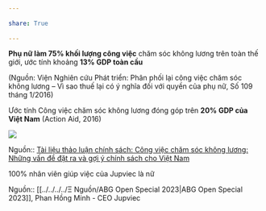 ---  
share: True  
---  
**Phụ nữ làm 75% khối lượng công việc** chăm sóc không lương trên toàn thế giới, ước tính khoảng **13% GDP toàn cầu**    
(Nguồn: Viện Nghiên cứu Phát triển: Phân phối lại công việc chăm sóc không lương – Vì sao thuế lại có ý nghĩa đối với quyền của phụ nữ, Số 109 tháng 1/2016)    
  
Ước tính Công việc chăm sóc không lương đóng góp trên **20% GDP của Việt Nam** (Action Aid, 2016)  
![](https://i.imgur.com/JT6FU4Y.png)  
Nguồn:: [Tài liệu thảo luận chính sách: Công việc chăm sóc không lương: Những vấn đề đặt ra và gợi ý chính sách cho Việt Nam](https://vietnam.un.org/sites/default/files/2019-08/Unpaid_Care_and_Domestic_Work_-_Tieng_Viet.pdf)  
  
100% nhân viên giúp việc của Jupviec là nữ  
Nguồn:: [[../../../../Ξ Nguồn/ABG Open Special 2023|ABG Open Special 2023]], Phan Hồng Minh - CEO Jupviec  
